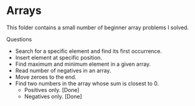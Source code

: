 # Arrays
This folder contains a small number of beginner array problems I solved.

Questions
- Search for a specific element and find its first occurrence. 
- Insert element at specific position.
- Find maximum and minimum element in a given array.
- Read number of negatives in an array.
- Move zeroes to the end.
- Find two numbers in the array whose sum is closest to 0.
    - Positives only. [Done]
    - Negatives only. [Done]

